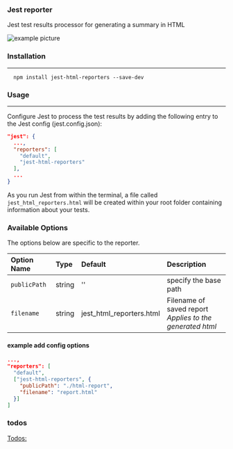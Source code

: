 ### Jest reporter

Jest test results processor for generating a summary in HTML

![example picture](./show.gif)

### Installation

---

```shell
  npm install jest-html-reporters --save-dev
```

### Usage
----
Configure Jest to process the test results by adding the following entry to the Jest config (jest.config.json):
```json
"jest": {
  ...,
  "reporters": [
    "default",
    "jest-html-reporters"
  ],
  ...
}

```
As you run Jest from within the terminal, a file called `jest_html_reporters.html` will be created within your root folder containing information about your tests.

### Available Options
The options below are specific to the reporter.

Option Name | Type | Default | Description 
:---------- | :--- | :------ | :----------
`publicPath` | string | '' | specify the base path
`filename` | string | jest_html_reporters.html | Filename of saved report <br> *Applies to the generated html*

#### example add config options 
```json
...,
"reporters": [
  "default",
  ["jest-html-reporters", {
    "publicPath": "./html-report",
    "filename": "report.html"
  }]
]
```
### todos

[Todos:](https://github.com/Hazyzh/jest-html-reporters/issues/1)
